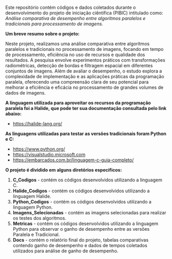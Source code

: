 Este repositório contém códigos e dados coletados durante o desenvolvimento do projeto de iniciação ciêntifica (PIBIC) intitulado como: *Análise comparativa de desempenho entre algoritmos paralelos e tradicionais para processamento de imagens.*

**Um breve resumo sobre o projeto:**

Neste projeto, realizamos uma análise comparativa entre algoritmos paralelos e tradicionais no processamento de imagens, focando em tempo de processamento, eficiência no uso de recursos e qualidade dos resultados. A pesquisa envolve experimentos práticos com transformações radiométricas, detecção de bordas e filtragem espacial em diferentes conjuntos de imagens. Além de avaliar o desempenho, o estudo explora a complexidade de implementação e as aplicações práticas da programação paralela, oferecendo uma compreensão clara de seu potencial para melhorar a eficiência e eficácia no processamento de grandes volumes de dados de imagens.

**A linguagem utilizada para aproveitar os recursos da programação paralela foi a Halide, que pode ter sua documentação consultada pelo link abaixo:**

* https://halide-lang.org/

**As linguagens utilizadas para testar as versões tradicionais foram Python e C:**

* https://www.python.org/
* https://visualstudio.microsoft.com
* https://embarcados.com.br/linguagem-c-guia-completo/

**O projeto é dividido em alguns diretórios especificos:**

1. **C_Codigos** - contém os códigos desenvolvidos utilizando a linguagem C.
2. **Halide_Codigos** - contém os códigos desenvolvidos utilizando a linguagem Halide.
3. **Python_Codigos** - contém os códigos desenvolvidos utilizando a linguagem Python.
4. **Imagens_Selecionadas** - contém as imagens selecionadas para realizar os testes dos algoritmos.
5. **Metricas** - contém os códigos desenvolvidos utilizando a linguagem Python para observar o ganho de desempenho entre as versões Paralela e Tradicional.
6. **Docs** - contém o relatório final do projeto, tabelas comparativas contendo ganho de desempenho e dados de tempos coletados utilizados para análise de ganho de desempenho. 
